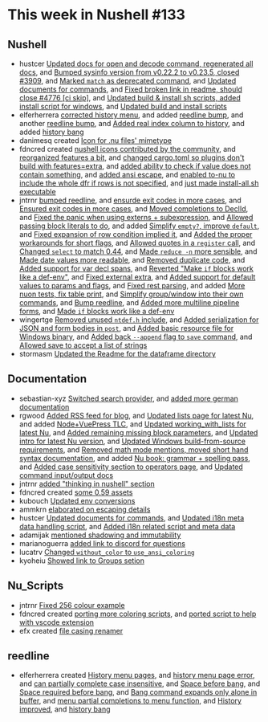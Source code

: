 # This week in Nushell #133

## Nushell

- hustcer [Updated docs for open and decode command, regenerated all docs](https://github.com/nushell/nushell/pull/4815), and [Bumped sysinfo version from v0.22.2 to v0.23.5, closed #3909](https://github.com/nushell/nushell/pull/4810), and [Marked `match` as deprecated command](https://github.com/nushell/nushell/pull/4802), and [Updated documents for commands](https://github.com/nushell/nushell/pull/4796), and [Fixed broken link in readme, should close #4776 [ci skip]](https://github.com/nushell/nushell/pull/4778), and [Updated build & install sh scripts, added install script for windows](https://github.com/nushell/nushell/pull/4736), and [Updated build and install scripts](https://github.com/nushell/nushell/pull/4733)
- elferherrera [corrected history menu](https://github.com/nushell/nushell/pull/4814), and added [reedline bump](https://github.com/nushell/nushell/pull/4779), and another [reedline bump](https://github.com/nushell/nushell/pull/4766), and [Added real index column to history](https://github.com/nushell/nushell/pull/4756), and added [history bang](https://github.com/nushell/nushell/pull/4735)
- danimesq created [Icon for .nu files' mimetype](https://github.com/nushell/nushell/pull/4813)
- fdncred created [nushell icons contributed by the community](https://github.com/nushell/nushell/pull/4812), and [reorganized features a bit](https://github.com/nushell/nushell/pull/4807), and [changed cargo.toml so plugins don't build with features=extra](https://github.com/nushell/nushell/pull/4788), and [added ability to check if value does not contain something](https://github.com/nushell/nushell/pull/4783), and [added ansi escape](https://github.com/nushell/nushell/pull/4772), and [enabled to-nu to include the whole dfr if rows is not specified](https://github.com/nushell/nushell/pull/4753), and [just made install-all.sh executable](https://github.com/nushell/nushell/pull/4739)
- jntrnr [bumped reedline](https://github.com/nushell/nushell/pull/4806), and [ensurde exit codes in more cases](https://github.com/nushell/nushell/pull/4804), and [Ensured exit codes in more cases](https://github.com/nushell/nushell/pull/4803), and [Moved completions to DeclId](https://github.com/nushell/nushell/pull/4801), and [Fixed the panic when using externs + subexpression](https://github.com/nushell/nushell/pull/4799), and [Allowed passing block literals to do](https://github.com/nushell/nushell/pull/4798), and added [Simplify `empty?`, improve `default`](https://github.com/nushell/nushell/pull/4797), and [Fixed expansion of row condition implied it](https://github.com/nushell/nushell/pull/4795), and [Added the proper workarounds for short flags](https://github.com/nushell/nushell/pull/4794), and [Allowed quotes in a `register` call](https://github.com/nushell/nushell/pull/4793), and [Changed `select` to match 0.44](https://github.com/nushell/nushell/pull/4792), and [Made `reduce -n` more sensible](https://github.com/nushell/nushell/pull/4791), and [Made date values more readable](https://github.com/nushell/nushell/pull/4790), and [Removed duplicate code](https://github.com/nushell/nushell/pull/4789), and [Added support for var decl spans](https://github.com/nushell/nushell/pull/4787), and [Reverted "Make `if` blocks work like a def-env"](https://github.com/nushell/nushell/pull/4782), and [Fixed external extra](https://github.com/nushell/nushell/pull/4777), and [Added support for default values to params and flags](https://github.com/nushell/nushell/pull/4770), and [Fixed rest parsing](https://github.com/nushell/nushell/pull/4765), and added [More nuon tests, fix table print](https://github.com/nushell/nushell/pull/4762), and [Simplify group/window into their own commands](https://github.com/nushell/nushell/pull/4760), and [Bump reedline](https://github.com/nushell/nushell/pull/4747), and [Added more multiline pipeline forms](https://github.com/nushell/nushell/pull/4740), and [Made `if` blocks work like a def-env](https://github.com/nushell/nushell/pull/4656)
- wingertge [Removed unused `ntdef.h` include](https://github.com/nushell/nushell/pull/4767), and [Added serialization for JSON and form bodies in `post`](https://github.com/nushell/nushell/pull/4764), and [Added basic resource file for Windows binary](https://github.com/nushell/nushell/pull/4745), and [Added back `--append` flag to `save` command](https://github.com/nushell/nushell/pull/4744), and [Allowed save to accept a list of strings](https://github.com/nushell/nushell/pull/4743)
- stormasm [Updated the Readme for the dataframe directory](https://github.com/nushell/nushell/pull/4757)

## Documentation

- sebastian-xyz [Switched search provider](https://github.com/nushell/nushell.github.io/pull/277), and [added more german documentation](https://github.com/nushell/nushell.github.io/pull/259)
- rgwood [Added RSS feed for blog](https://github.com/nushell/nushell.github.io/pull/276), and [Updated lists page for latest Nu](https://github.com/nushell/nushell.github.io/pull/275), and added [Node+VuePress TLC](https://github.com/nushell/nushell.github.io/pull/268), and [Updated working_with_lists for latest Nu](https://github.com/nushell/nushell.github.io/pull/267), and [Added remaining missing block parameters](https://github.com/nushell/nushell.github.io/pull/265), and [Updated intro for latest Nu version](https://github.com/nushell/nushell.github.io/pull/264), and [Updated Windows build-from-source requirements](https://github.com/nushell/nushell.github.io/pull/258), and [Removed math mode mentions, moved short hand syntax documentation](https://github.com/nushell/nushell.github.io/pull/257), and added [Nu book: grammar + spelling pass](https://github.com/nushell/nushell.github.io/pull/256), and [Added case sensitivity section to operators page](https://github.com/nushell/nushell.github.io/pull/255), and [Updated command input/output docs](https://github.com/nushell/nushell.github.io/pull/254)
- jntrnr [added "thinking in nushell" section](https://github.com/nushell/nushell.github.io/pull/274)
- fdncred created [some 0.59 assets](https://github.com/nushell/nushell.github.io/pull/273)
- kubouch [Updated env conversions](https://github.com/nushell/nushell.github.io/pull/272)
- ammkrn [elaborated on escaping details](https://github.com/nushell/nushell.github.io/pull/270)
- hustcer [Updated documents for commands](https://github.com/nushell/nushell.github.io/pull/269), and [Updated i18n meta data handling script](https://github.com/nushell/nushell.github.io/pull/266), and [Added i18n related script and meta data](https://github.com/nushell/nushell.github.io/pull/262)
- adamijak [mentioned shadowing and immutability](https://github.com/nushell/nushell.github.io/pull/263)
- marianoguerra [added link to discord for questions](https://github.com/nushell/nushell.github.io/pull/260)
- lucatrv [Changed `without_color` to `use_ansi_coloring`](https://github.com/nushell/nushell.github.io/pull/253)
- kyoheiu [Showed link to Groups setion](https://github.com/nushell/nushell.github.io/pull/213)

## Nu_Scripts

- jntrnr [Fixed 256 colour example](https://github.com/nushell/nu_scripts/pull/175)
- fdncred created [porting more coloring scripts](https://github.com/nushell/nu_scripts/pull/174), and [ported script to help with vscode extension](https://github.com/nushell/nu_scripts/pull/172)
- efx created [file casing renamer](https://github.com/nushell/nu_scripts/pull/173)

## reedline

- elferherrera created [History menu pages](https://github.com/nushell/reedline/pull/342), and [history menu page error](https://github.com/nushell/reedline/pull/341), and [can partially complete case insensitive](https://github.com/nushell/reedline/pull/340), and [Space before bang](https://github.com/nushell/reedline/pull/338), and [Space required before bang](https://github.com/nushell/reedline/pull/337), and [Bang command expands only alone in buffer](https://github.com/nushell/reedline/pull/336), and [menu partial completions to menu function](https://github.com/nushell/reedline/pull/335), and [History improved](https://github.com/nushell/reedline/pull/334), and [history bang](https://github.com/nushell/reedline/pull/333)
